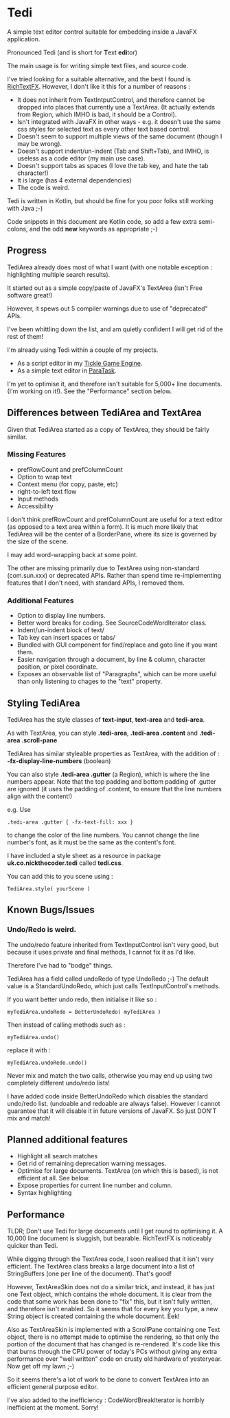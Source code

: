 # Tedi

A simple text editor control suitable for embedding inside a JavaFX application.

Pronounced Tedi (and is short for **T**ext **edi**tor)

The main usage is for writing simple text files, and source code.

I've tried looking for a suitable alternative, and the best I found is
[RichTextFX](https://github.com/FXMisc/RichTextFX).
However, I don't like it this for a number of reasons :

- It does not inherit from TextIntputControl, and
  therefore cannot be dropped into places that currently use a TextArea.
  (It actually extends from Region, which IMHO is bad, it should be a Control).
- Isn't integrated with JavaFX in other ways - e.g. it doesn't use the same css styles for selected text
  as every other text based control.
- Doesn't seem to support multiple views of the same document (though I may be wrong).
- Doesn't support indent/un-indent (Tab and Shift+Tab), and IMHO, is useless as a code editor (my main use case).
- Doesn't support tabs as spaces (I love the tab key, and hate the tab character!)
- It is large (has 4 external dependencies)
- The code is weird.

Tedi is written in Kotlin, but should be fine for you poor folks still
working with Java ;-)

Code snippets in this document are Kotlin code, so add a few extra semi-colons,
and the odd **new** keywords as appropriate ;-)

## Progress

TediArea already does most of what I want
(with one notable exception : highlighting multiple search results).

It started out as a simple copy/paste of JavaFX's TextArea
(isn't Free software great!)

However, it spews out 5 compiler warnings due to use of "deprecated" APIs.

I've been whittling down the list, and am quietly confident I will get
rid of the rest of them!

I'm already using Tedi within a couple of my projects.

- As a script editor in my
  [Tickle Game Engine](https://github.com/nickthecoder/tickle).
- As a simple text editor in
  [ParaTask](https://github.com/nickthecoder/paratask).

I'm yet to optimise it, and therefore isn't suitable for 5,000+ line
documents. (I'm working on it!). See the "Performance" section below.

## Differences between TediArea and TextArea

Given that TediArea started as a copy of TextArea, they should be fairly
similar.

### Missing Features

- prefRowCount and prefColumnCount
- Option to wrap text
- Context menu (for copy, paste, etc)
- right-to-left text flow
- Input methods
- Accessibility

I don't think prefRowCount and prefColumnCount are useful for a
text editor (as opposed to a text area within a form).
It is much more likely that TediArea will be the center of a BorderPane,
where its size is governed by the size of the scene.

I may add word-wrapping back at some point.

The other are missing primarily due to TextArea using non-standard
(com.sun.xxx) or deprecated APIs.
Rather than spend time re-implementing features that I don't need, with
 standard APIs, I removed them.

### Additional Features

- Option to display line numbers.
- Better word breaks for coding. See SourceCodeWordIterator class.
- Indent/un-indent block of text/
- Tab key can insert spaces or tabs/
- Bundled with GUI component for find/replace and goto line if you want them.
- Easier navigation through a document, by line & column,
  character position, or pixel coordinate.
- Exposes an observable list of "Paragraphs", which can be more useful
  than only listening to chages to the "text" property.

## Styling TediArea

TediArea has the style classes of **text-input**, **text-area**
and **tedi-area**.

As with TextArea, you can style **.tedi-area**, **.tedi-area .content** and
**.tedi-area .scroll-pane**

TediArea has similar styleable properties as TextArea, with the addition of :
**-fx-display-line-numbers** (boolean)

You can also style **.tedi-area .gutter** (a Region),
which is where the line numbers appear.
Note that the top padding and bottom padding of .gutter are ignored
(it uses the padding of .content, to ensure that the line numbers
align with the content!)

e.g. Use

    .tedi-area .gutter { -fx-text-fill: xxx }

to change the color of the line numbers.
You cannot change the line number's font, as it must be the same as
the content's font.

I have included a style sheet as a resource in package
**uk.co.nickthecoder.tedi** called **tedi.css**.

You can add this to you scene using :

    TediArea.style( yourScene )

## Known Bugs/Issues

### Undo/Redo is weird.

The undo/redo feature inherited from TextInputControl isn't very good,
but because it uses private and final methods, I cannot fix it as I'd like.

Therefore I've had to "bodge" things.

TediArea has a field called undoRedo of type UndoRedo ;-)
The default value is a StandardUndoRedo, which just calls TextInputControl's
methods.

If you want better undo redo, then initialise it like so :

    myTediArea.undoRedo = BetterUndoRedo( myTediArea )

Then instead of calling methods such as :

    myTediArea.undo()

replace it with :

    myTediArea.undoRedo.undo()

Never mix and match the two calls, otherwise you may end up using two
completely different undo/redo lists!

I have added code inside BetterUndoRedo which disables the standard
undo/redo list. (undoable and redoable are always false).
However I cannot guarantee that it will disable it in future
versions of JavaFX. So just DON'T mix and match!

## Planned additional features

- Highlight all search matches
- Get rid of remaining deprecation warning messages.
- Optimise for large documents. TextArea (on which this is based), is not efficient at all. See below.
- Expose properties for current line number and column.
- Syntax highlighting

## Performance

TLDR; Don't use Tedi for large documents until I get round to optimising it.
A 10,000 line document is sluggish, but bearable. RichTextFX is noticeably quicker than Tedi.

While digging through the TextArea code, I soon realised that it isn't very efficient.
The TextArea class breaks a large document into a list of StringBuffers (one per line of the document).
That's good!

However, TextAreaSkin does not do a similar trick, and instead, it has just one Text object,
which contains the whole document.
It is clear from the code that some work has been done to "fix" this, but it isn't fully
written, and therefore isn't enabled.
So it seems that for every key you type, a new String object is created containing the whole document. Eek!

Also as TextAreaSkin is implemented with a ScrollPane containing one Text object, there is no attempt
made to optimise the rendering, so that only the portion of the document that has changed is re-rendered.
It's code like this that burns through the CPU power of today's PCs without giving any extra performance
over "well written" code on crusty old hardware of yesteryear. Now get off my lawn ;-)

So it seems there's a lot of work to be done to convert TextArea into an efficient general purpose editor.

I've also added to the inefficiency : CodeWordBreakIterator is horribly inefficient at the moment. Sorry!
